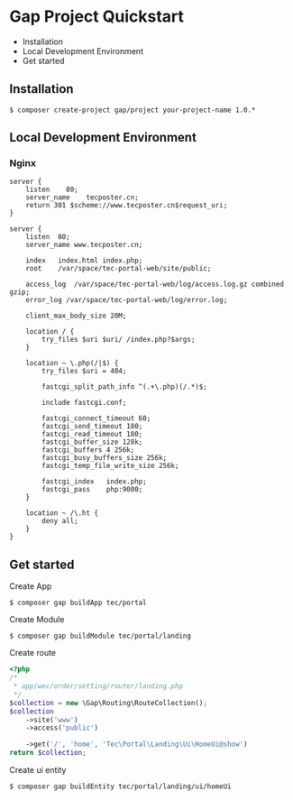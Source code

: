 # Gap Project Quickstart

- Installation
- Local Development Environment
- Get started

## Installation

```shell
$ composer create-project gap/project your-project-name 1.0.*
```

## Local Development Environment

### Nginx

```nginx
server {
    listen    80;
    server_name    tecposter.cn;
    return 301 $scheme://www.tecposter.cn$request_uri;
}

server {
    listen  80;
    server_name www.tecposter.cn;

    index   index.html index.php;
    root    /var/space/tec-portal-web/site/public;

    access_log  /var/space/tec-portal-web/log/access.log.gz combined gzip;
    error_log /var/space/tec-portal-web/log/error.log;

    client_max_body_size 20M;

    location / {
        try_files $uri $uri/ /index.php?$args;
    }

    location ~ \.php(/|$) {
        try_files $uri = 404;

        fastcgi_split_path_info ^(.+\.php)(/.*)$;

        include fastcgi.conf;

        fastcgi_connect_timeout 60;
        fastcgi_send_timeout 180;
        fastcgi_read_timeout 180;
        fastcgi_buffer_size 128k;
        fastcgi_buffers 4 256k;
        fastcgi_busy_buffers_size 256k;
        fastcgi_temp_file_write_size 256k;

        fastcgi_index   index.php;
        fastcgi_pass    php:9000;
    }

    location ~ /\.ht {
        deny all;
    }
}

```

## Get started

Create App

```shell
$ composer gap buildApp tec/portal
```

Create Module
```shell
$ composer gap buildModule tec/portal/landing
```

Create route
```php
<?php
/*
 * app/wec/order/setting/router/landing.php
 */
$collection = new \Gap\Routing\RouteCollection();
$collection
    ->site('www')
    ->access('public')

    ->get('/', 'home', 'Tec\Portal\Landing\Ui\HomeUi@show')
return $collection;
```

Create ui entity

```shell
$ composer gap buildEntity tec/portal/landing/ui/homeUi
```
